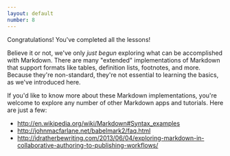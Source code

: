```yaml
---
layout: default
number: 8
---
```


Congratulations! You've completed all the lessons!

Believe it or not, we've only _just begun_ exploring what can be accomplished
with Markdown. There are many "extended" implementations of Markdown that support
formats like tables, definition lists, footnotes, and more. Because
they're non-standard, they're not essential to learning the basics, as we've
introduced here.

If you'd like to know more about these Markdown implementations, you're welcome
to explore any number of other Markdown apps and tutorials. Here are just a few:

* <http://en.wikipedia.org/wiki/Markdown#Syntax_examples>
* <http://johnmacfarlane.net/babelmark2/faq.html>
* <http://idratherbewriting.com/2013/06/04/exploring-markdown-in-collaborative-authoring-to-publishing-workflows/>
